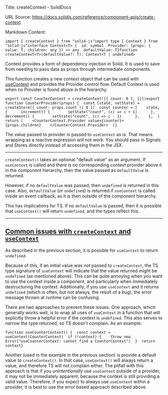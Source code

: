 Title: createContext - SolidDocs

URL Source: https://docs.solidjs.com/reference/component-apis/create-context

Markdown Content:
```
import { createContext } from "solid-js"import type { Context } from "solid-js"interface Context<T> {  id: symbol  Provider: (props: { value: T; children: any }) => any  defaultValue: T}function createContext<T>(defaultValue?: T): Context<T | undefined>
```

Context provides a form of dependency injection in Solid. It is used to save from needing to pass data as props through intermediate components.

This function creates a new context object that can be used with [useContext](https://docs.solidjs.com/reference/component-apis/use-context) and provides the Provider control flow. Default Context is used when no Provider is found above in the hierarchy.

```
export const CounterContext = createContext([{ count: 0 }, {}])export function CounterProvider(props) {  const [state, setState] = createStore({ count: props.count || 0 })  const counter = [    state,    {      increment() {        setState("count", (c) => c + 1)      },      decrement() {        setState("count", (c) => c - 1)      },    },  ]  return (    <CounterContext.Provider value={counter}>      {props.children}    </CounterContext.Provider>  )}
```

The value passed to provider is passed to `useContext` as is. That means wrapping as a reactive expression will not work. You should pass in Signals and Stores directly instead of accessing them in the JSX.

* * *

`createContext()` takes an optional "default value" as an argument. If `useContext` is called and there is no corresponding context provider above it in the component hierarchy, then the value passed as `defaultValue` is returned.

However, if no `defaultValue` was passed, then `undefined` is returned in this case. Also, `defaultValue` (or `undefined`) is returned if `useContext` is called inside an event callback, as it is then outside of the component hierarchy.

This has implications for TS. If no `defaultValue` is passed, then it is possible that `useContext()` will return `undefined`, and the types reflect this.

* * *

[Common issues with `createContext` and `useContext`](https://docs.solidjs.com/reference/component-apis/create-context#common-issues-with-createcontext-and-usecontext)
-----------------------------------------------------------------------------------------------------------------------------------------------------------------------

As described in the previous section, it is possible for `useContext` to return `undefined`.

Because of this, if an initial value was not passed to `createContext`, the TS type signature of `useContext` will indicate that the value returned might be `undefined` (as mentioned above). This can be quite annoying when you want to use the context inside a component, and particularly when immediately destructuring the context. Additionally, if you use `useContext` and it returns `undefined` (which is often, but not always, the result of a bug), the error message thrown at runtime can be confusing.

There are two approaches to prevent these issues. One approach, which generally works well, is to wrap all uses of `useContext` in a function that will explicitly throw a helpful error if the context is `undefined`. This also serves to narrow the type returned, so TS doesn't complain. As an example:

```
function useCounterContext() {  const context = useContext(CounterContext)  if (!context) {    throw new Error("useCounterContext: cannot find a CounterContext")  }  return context}
```

Another (used in the example in the previous section) is provide a default value to `createContext()`. In that case, `useContext()` will always return a value, and therefore TS will not complain either. The pitfall with this approach is that if you _unintentionally_ use `useContext` outside of a provider, it may not be immediately apparent, because the context is still providing a valid value. Therefore, if you expect to always use `useContext` within a provider, it is best to use the error based approach described above.
